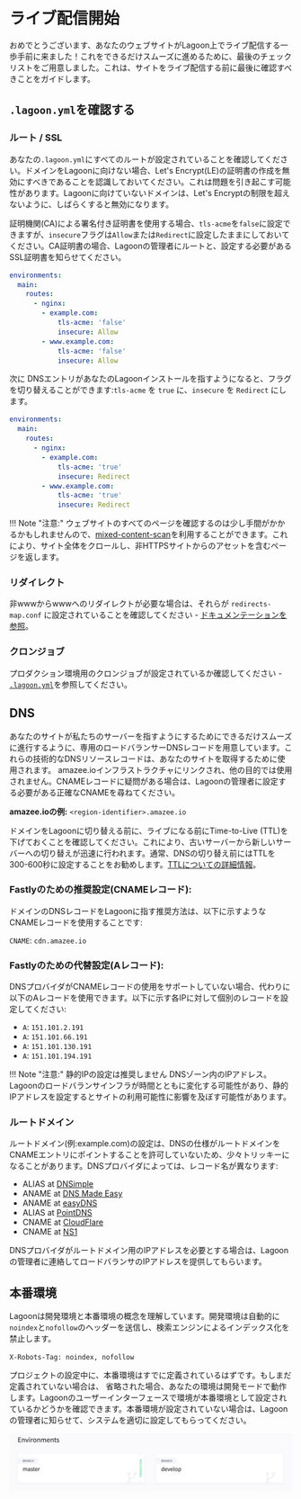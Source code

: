 # ライブ配信開始

おめでとうございます、あなたのウェブサイトがLagoon上でライブ配信する一歩手前に来ました！これをできるだけスムーズに進めるために、最後のチェックリストをご用意しました。これは、サイトをライブ配信する前に最後に確認すべきことをガイドします。

## `.lagoon.yml`を確認する

### ルート / SSL

あなたの`.lagoon.yml`にすべてのルートが設定されていることを確認してください。ドメインをLagoonに向けない場合、Let's Encrypt(LE)の証明書の作成を無効にすべきであることを認識しておいてください。これは問題を引き起こす可能性があります。Lagoonに向けていないドメインは、Let's Encryptの制限を超えないように、しばらくすると無効になります。

証明機関(CA)による署名付き証明書を使用する場合、`tls-acme`を`false`に設定できますが、`insecure`フラグは`Allow`または`Redirect`に設定したままにしておいてください。CA証明書の場合、Lagoonの管理者にルートと、設定する必要があるSSL証明書を知らせてください。

```yaml title=".lagoon.yml"
environments:
  main:
    routes:
      - nginx:
        - example.com:
            tls-acme: 'false'
            insecure: Allow
        - www.example.com:
            tls-acme: 'false'
            insecure: Allow
```

次に DNSエントリがあなたのLagoonインストールを指すようになると、フラグを切り替えることができます:`tls-acme` を `true` に、`insecure` を `Redirect` にします。

```yaml title=".lagoon.yml"
environments:
  main:
    routes:
      - nginx:
        - example.com:
            tls-acme: 'true'
            insecure: Redirect
        - www.example.com:
            tls-acme: 'true'
            insecure: Redirect
```

!!! Note "注意:"
    ウェブサイトのすべてのページを確認するのは少し手間がかかるかもしれませんので、[mixed-content-scan](https://github.com/bramus/mixed-content-scan)を利用することができます。これにより、サイト全体をクロールし、非HTTPSサイトからのアセットを含むページを返します。

### リダイレクト

非wwwからwwwへのリダイレクトが必要な場合は、それらが `redirects-map.conf` に設定されていることを確認してください - [ドキュメンテーションを参照](../docker-images/nginx.md#redirects-mapconf)。

### クロンジョブ

プロダクション環境用のクロンジョブが設定されているか確認してください - [`.lagoon.yml`](../concepts-basics/lagoon-yml.md)を参照してください。

## DNS

あなたのサイトが私たちのサーバーを指すようにするためにできるだけスムーズに進行するように、専用のロードバランサーDNSレコードを用意しています。これらの技術的なDNSリソースレコードは、あなたのサイトを取得するために使用されます。 amazee.ioインフラストラクチャにリンクされ、他の目的では使用されません。CNAMEレコードに疑問がある場合は、Lagoonの管理者に設定する必要がある正確なCNAMEを尋ねてください。

**amazee.ioの例:** `<region-identifier>.amazee.io`

ドメインをLagoonに切り替える前に、ライブになる前にTime-to-Live \(TTL\)を下げておくことを確認してください。これにより、古いサーバーから新しいサーバーへの切り替えが迅速に行われます。通常、DNSの切り替え前にはTTLを300-600秒に設定することをお勧めします。[TTLについての詳細情報](https://en.wikipedia.org/wiki/Time_to_live#DNS_records)。

### Fastlyのための推奨設定(CNAMEレコード):

ドメインのDNSレコードをLagoonに指す推奨方法は、以下に示すようなCNAMEレコードを使用することです:
<!-- markdown-link-check-disable-next-line -->
`CNAME`: `cdn.amazee.io`

### Fastlyのための代替設定(Aレコード):

DNSプロバイダがCNAMEレコードの使用をサポートしていない場合、代わりに以下のAレコードを使用できます。以下に示す各IPに対して個別のレコードを設定してください:

* `A`: `151.101.2.191`
* `A`: `151.101.66.191`
* `A`: `151.101.130.191`
* `A`: `151.101.194.191`

!!! Note "注意:"
    静的IPの設定は推奨しません DNSゾーン内のIPアドレス。Lagoonのロードバランサインフラが時間とともに変化する可能性があり、静的IPアドレスを設定するとサイトの利用可能性に影響を及ぼす可能性があります。

### ルートドメイン

ルートドメイン(例:example.com)の設定は、DNSの仕様がルートドメインをCNAMEエントリにポイントすることを許可していないため、少々トリッキーになることがあります。DNSプロバイダによっては、レコード名が異なります:

* ALIAS at [DNSimple](https://dnsimple.com/)
* ANAME at [DNS Made Easy](http://www.dnsmadeeasy.com/)
* ANAME at [easyDNS](https://www.easydns.com/)
* ALIAS at [PointDNS](https://pointhq.com/)
* CNAME at [CloudFlare](https://www.cloudflare.com/)
* CNAME at [NS1](http://ns1.com)

DNSプロバイダがルートドメイン用のIPアドレスを必要とする場合は、Lagoonの管理者に連絡してロードバランサのIPアドレスを提供してもらいます。

## 本番環境

Lagoonは開発環境と本番環境の概念を理解しています。開発環境は自動的に`noindex`と`nofollow`のヘッダーを送信し、検索エンジンによるインデックス化を禁止します。

`X-Robots-Tag: noindex, nofollow`

プロジェクトの設定中に、本番環境はすでに定義されているはずです。もしまだ定義されていない場合は、 省略された場合、あなたの環境は開発モードで動作します。Lagoonのユーザーインターフェースで環境が本番環境として設定されているかどうかを確認できます。本番環境が設定されていない場合は、Lagoonの管理者に知らせて、システムを適切に設定してもらってください。

![本番環境は左側の緑色で表示されています。](../images/lagoon-ui-production.png)
